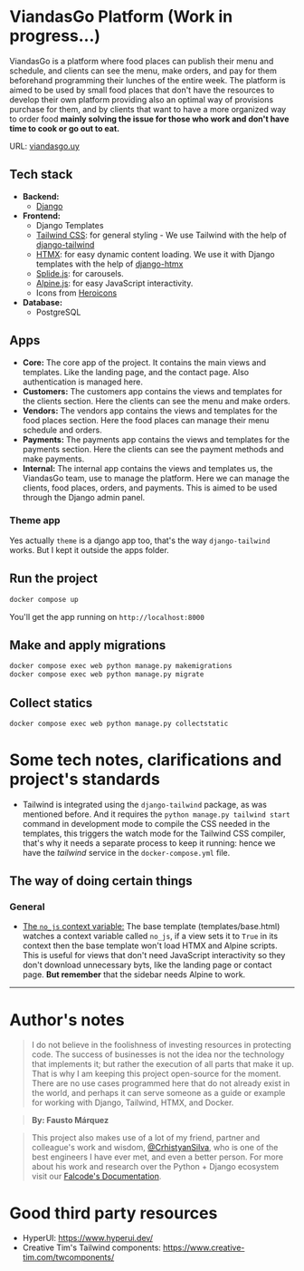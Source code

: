 # ViandasGo Platform (Work in progress...)
ViandasGo is a platform where food places can publish their menu and schedule, and clients can see the menu, make orders, and pay for them beforehand programming their lunches of the entire week. The platform is aimed to be used by small food places that don't have the resources to develop their own platform providing also an optimal way of provisions purchase for them, and by clients that want to have a more organized way to order food **mainly solving the issue for those who work and don't have time to cook or go out to eat.**


URL: [viandasgo.uy](https://viandasgo.app/)

## Tech stack

- **Backend:**
  - [Django](https://www.djangoproject.com/)
- **Frontend:**
  - Django Templates
  - [Tailwind CSS](https://tailwindcss.com/): for general styling - We use Tailwind with the help of [django-tailwind](https://pypi.org/project/django-tailwind/)
  - [HTMX](https://htmx.org/): for easy dynamic content loading. We use it with Django templates with
    the help of [django-htmx](https://pypi.org/project/django-htmx/)
  - [Splide.js](https://splidejs.com/): for carousels.
  - [Alpine.js](https://alpinejs.dev/): for easy JavaScript interactivity.
  - Icons from [Heroicons](https://heroicons.com/)
- **Database:**
  - PostgreSQL

## Apps
- **Core:** The core app of the project. It contains the main views and
  templates. Like the landing page, and the contact page. Also authentication is managed here.
- **Customers:** The customers app contains the views and templates for the clients
  section. Here the clients can see the menu and make orders.
- **Vendors:** The vendors app contains the views and templates for the
  food places section. Here the food places can manage their menu schedule and orders.
- **Payments:** The payments app contains the views and templates for the payments
  section. Here the clients can see the payment methods and make payments.
- **Internal:** The internal app contains the views and templates us, the ViandasGo
  team, use to manage the platform. Here we can manage the clients, food places,
  orders, and payments. This is aimed to be used through the Django admin panel.

### Theme app
Yes actually `theme` is a django app too, that's the way `django-tailwind` works. But I kept it outside the apps folder.


## Run the project

```bash
docker compose up
```

You'll get the app running on `http://localhost:8000`

## Make and apply migrations

```bash
docker compose exec web python manage.py makemigrations
docker compose exec web python manage.py migrate
```

## Collect statics

```bash
docker compose exec web python manage.py collectstatic
```

# Some tech notes, clarifications and project's standards

- Tailwind is integrated using the `django-tailwind` package, as was mentioned before. And it requires the `python manage.py tailwind start` command in development mode to compile the CSS needed in the templates, this triggers the watch mode for the Tailwind CSS compiler, that's why it needs a separate process to keep it running: hence we have the _tailwind_ service in the `docker-compose.yml` file.

## The way of doing certain things
### General
- <u>The `no_js` context variable:</u> The base template (templates/base.html) watches a context variable called `no_js`, if a view sets it to `True` in its context then the base template won't load HTMX and Alpine scripts. This is useful for views that don't need JavaScript interactivity so they don't download unnecessary byts, like the landing page or contact page. **But remember** that the sidebar needs Alpine to work.


---------------

# Author's notes
> I do not believe in the foolishness of investing resources in protecting code. The success of businesses is not the idea nor the technology that implements it; but rather the execution of all parts that make it up. That is why I am keeping this project open-source for the moment. There are no use cases programmed here that do not already exist in the world, and perhaps it can serve someone as a guide or example for working with Django, Tailwind, HTMX, and Docker.

>**By: Fausto Márquez**

> This project also makes use of a lot of my friend, partner and colleague's work and wisdom, [@CrhistyanSilva](https://github.com/CrhistyanSilva), who is one of the best engineers I have ever met, and even a better person. For more about his work and research over the Python + Django ecosystem visit our [Falcode's Documentation](https://docs.falcode.dev/django/).

# Good third party resources
- HyperUI: https://www.hyperui.dev/
- Creative Tim's Tailwind components: https://www.creative-tim.com/twcomponents/